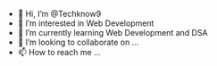 - 👋 Hi, I’m @Techknow9
- 👀 I’m interested in Web Development
- 🌱 I’m currently learning Web Development and DSA
- 💞️ I’m looking to collaborate on ...
- 📫 How to reach me ... 

<!---
Techknow9/Techknow9 is a ✨ special ✨ repository because its `README.md` (this file) appears on your GitHub profile.
You can click the Preview link to take a look at your changes.
--->
